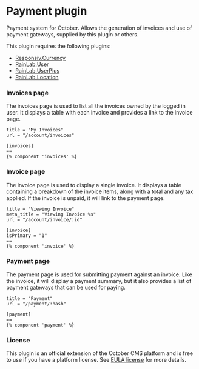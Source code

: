 # Payment plugin

Payment system for October. Allows the generation of invoices and use of payment gateways, supplied by this plugin or others.

This plugin requires the following plugins:

- [Responsiv.Currency](http://octobercms.com/plugin/responsiv-currency)
- [RainLab.User](http://octobercms.com/plugin/rainlab-user)
- [RainLab.UserPlus](http://octobercms.com/plugin/rainlab-userplus)
- [RainLab.Location](http://octobercms.com/plugin/rainlab-location)

### Invoices page

The invoices page is used to list all the invoices owned by the logged in user. It displays a table with each invoice and provides a link to the invoice page.

```
title = "My Invoices"
url = "/account/invoices"

[invoices]
==
{% component 'invoices' %}
```

### Invoice page

The invoice page is used to display a single invoice. It displays a table containing a breakdown of the invoice items, along with a total and any tax applied. If the invoice is unpaid, it will link to the payment page.

```
title = "Viewing Invoice"
meta_title = "Viewing Invoice %s"
url = "/account/invoice/:id"

[invoice]
isPrimary = "1"
==
{% component 'invoice' %}
```

### Payment page

The payment page is used for submitting payment against an invoice. Like the invoice, it will display a payment summary, but it also provides a list of payment gateways that can be used for paying.

```
title = "Payment"
url = "/payment/:hash"

[payment]
==
{% component 'payment' %}
```

### License

This plugin is an official extension of the October CMS platform and is free to use if you have a platform license. See [EULA license](LICENSE.md) for more details.
